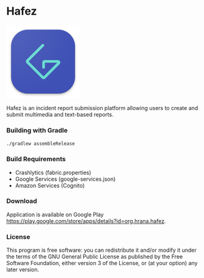 # Hafez

[![Hafez](https://github.com/hafezapp/Hafez/blob/master/app/src/main/res/mipmap-xxxhdpi/ic_launcher.png)](https://hra-news.org)

Hafez is an incident report submission platform allowing users to create and submit multimedia and text-based reports.

### Building with Gradle
```
./gradlew assembleRelease
```

### Build Requirements
- Crashlytics (fabric.properties)
- Google Services (google-services.json)
- Amazon Services (Cognito)

### Download
Application is available on Google Play https://play.google.com/store/apps/details?id=org.hrana.hafez.

### License
This program is free software: you can redistribute it and/or modify
it under the terms of the GNU General Public License as published by
the Free Software Foundation, either version 3 of the License, or
(at your option) any later version.
